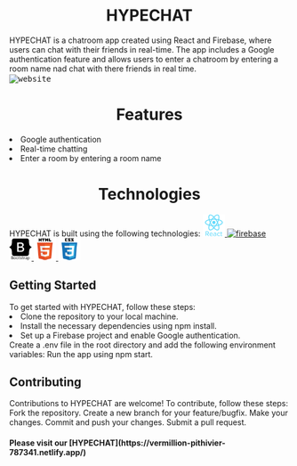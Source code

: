 <h1 align="center">HYPECHAT</h1>
HYPECHAT is a chatroom app created using React and Firebase, where users can chat with their friends in real-time. The app includes a Google authentication feature and allows users to enter a chatroom by entering a room name nad chat with there friends in real time.
<br/>
<kbd><img align="center" src="https://user-images.githubusercontent.com/116445326/230588298-d8c9c92e-a65a-432b-bced-93b32a37b6b3.png" alt="website"></kbd>

<h1 align="center">Features</h1>
<li>Google authentication</li>

<li>Real-time chatting</li></li>
<li>Enter a room by entering a room name</li>

<h1 align="center">Technologies</h1>
HYPECHAT is built using the following technologies:
 <a href="https://reactjs.org/" target="_blank" rel="noreferrer"> <img src="https://raw.githubusercontent.com/devicons/devicon/master/icons/react/react-original-wordmark.svg" alt="react" width="40" height="40"/> </a> 
 <a href="https://firebase.google.com/" target="_blank" rel="noreferrer"> <img src="https://www.vectorlogo.zone/logos/firebase/firebase-icon.svg" alt="firebase" width="40" height="40"/> </a>
    <a href="https://getbootstrap.com" target="_blank" rel="noreferrer"> <img src="https://raw.githubusercontent.com/devicons/devicon/master/icons/bootstrap/bootstrap-plain-wordmark.svg" alt="bootstrap" width="40" height="40"/> </a>
     <a href="https://www.w3.org/html/" target="_blank" rel="noreferrer"> <img src="https://raw.githubusercontent.com/devicons/devicon/master/icons/html5/html5-original-wordmark.svg" alt="html5" width="40" height="40"/> </a> 
    <a href="https://www.w3schools.com/css/" target="_blank" rel="noreferrer"> <img src="https://raw.githubusercontent.com/devicons/devicon/master/icons/css3/css3-original-wordmark.svg" alt="css3" width="40" height="40"/> </a> 


<h2>Getting Started</h2>
To get started with HYPECHAT, follow these steps:
<li>Clone the repository to your local machine.</li>
<li>Install the necessary dependencies using npm install.</li>
<li>Set up a Firebase project and enable Google authentication.</li>
Create a .env file in the root directory and add the following environment variables:
Run the app using npm start.


<h2>Contributing</h2>
Contributions to HYPECHAT are welcome! To contribute, follow these steps:
Fork the repository.
Create a new branch for your feature/bugfix.
Make your changes.
Commit and push your changes.
Submit a pull request.


<h4>Please visit our [HYPECHAT](https://vermillion-pithivier-787341.netlify.app/)</h4>
